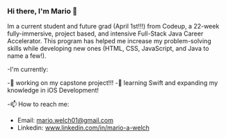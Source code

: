 ### Hi there, I'm Mario 👋

Im a current student and future grad (April 1st!!!) from Codeup, a 22-week fully-immersive, project based, and intensive Full-Stack Java Career Accelerator.  This program has helped me increase my problem-solving skills while developing new ones (HTML, CSS, JavaScript, and Java to name a few!).  

-I'm currently:

-🔭 working on my capstone project!!!
-🌱 learning Swift and expanding my knowledge in iOS Development!

-📫 How to reach me:

- Email: mario.welch01@gmail.com
- Linkedin: www.linkedin.com/in/mario-a-welch
<!--
**mario-a-welch/mario-a-welch** is a ✨ _special_ ✨ repository because its `README.md` (this file) appears on your GitHub profile.Here are some ideas to get you started:
-->
